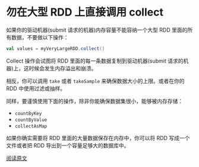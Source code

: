 # 勿在大型 RDD 上直接调用 collect

如果你的驱动机器(submit 请求的机器)内存容量不能容纳一个大型 RDD 里面的所有数据，不要做以下操作：

```scala
val values = myVeryLargeRDD.collect()
```

Collect 操作会试图将 RDD 里面的每一条数据复制到驱动机器(submit 请求的机器)上，这时候会发生内存溢出和崩溃。

相反，你可以调用 `take` 或者 `takeSample` 来确保数据大小的上限。或者在你的 RDD 中使用过滤或抽样。

同样，要谨慎使用下面的操作，除非你能确保数据集很小，能够被内存存储：

- `countByKey`
- `countByValue`
- `collectAsMap`

如果你确实需要将 RDD 里面的大量数据保存在内存中，你可以将 RDD 写成一个文件或者把 RDD 导出到一个容量足够大的数据库中。

[阅读原文](http://databricks.gitbooks.io/databricks-spark-knowledge-base/content/best_practices/dont_call_collect_on_a_very_large_rdd.html)

